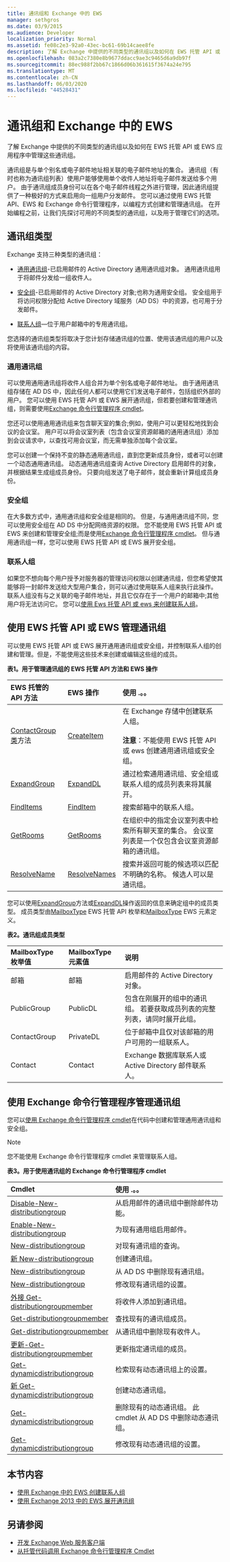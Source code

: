 ```yaml
---
title: 通讯组和 Exchange 中的 EWS
manager: sethgros
ms.date: 03/9/2015
ms.audience: Developer
localization_priority: Normal
ms.assetid: fe08c2e3-92a0-43ec-bc61-69b14caee8fe
description: 了解 Exchange 中提供的不同类型的通讯组以及如何在 EWS 托管 API 或 EWS 应用程序中管理这些通讯组。
ms.openlocfilehash: 083a2c7380e8b9677ddacc9ae3c9465d6a9db97f
ms.sourcegitcommit: 88ec988f2bb67c1866d06b361615f3674a24e795
ms.translationtype: MT
ms.contentlocale: zh-CN
ms.lasthandoff: 06/03/2020
ms.locfileid: "44528431"
---
```

# <a name="distribution-groups-and-ews-in-exchange"></a>通讯组和 Exchange 中的 EWS

了解 Exchange 中提供的不同类型的通讯组以及如何在 EWS 托管 API 或 EWS 应用程序中管理这些通讯组。
  
通讯组是与单个别名或电子邮件地址相关联的电子邮件地址的集合。 通讯组（有时也称为通讯组列表）使用户能够使用单个收件人地址将电子邮件发送给多个用户。 由于通讯组成员身份可以在各个电子邮件线程之外进行管理，因此通讯组提供了一种极好的方式来启用向一组用户分发邮件。 您可以通过使用 EWS 托管 API、EWS 和 Exchange 命令行管理程序，以编程方式创建和管理通讯组。 在开始编程之前，让我们先探讨可用的不同类型的通讯组，以及用于管理它们的选项。
  
## <a name="types-of-distribution-groups"></a>通讯组类型

Exchange 支持三种类型的通讯组：
  
- [通用通讯组](distribution-groups-and-ews-in-exchange.md#bk_DistributionGroup)-已启用邮件的 Active Directory 通用通讯组对象。 通用通讯组用于将邮件分发给一组收件人。 
    
- [安全组](distribution-groups-and-ews-in-exchange.md#bk_SecurityGroup)-已启用邮件的 Active Directory 对象;也称为通用安全组。 安全组用于将访问权限分配给 Active Directory 域服务（AD DS）中的资源，也可用于分发邮件。 
    
- [联系人组](distribution-groups-and-ews-in-exchange.md#bk_ContactGroup)—位于用户邮箱中的专用通讯组。 
    
您选择的通讯组类型将取决于您计划存储通讯组的位置、使用该通讯组的用户以及将使用该通讯组的内容。

<a name="bk_DistributionGroup"> </a>

### <a name="universal-distribution-groups"></a>通用通讯组

可以使用通用通讯组将收件人组合并为单个别名或电子邮件地址。 由于通用通讯组存储在 AD DS 中，因此任何人都可以使用它们发送电子邮件，包括组织外部的用户。 您可以使用 EWS 托管 API 或 EWS 展开通讯组，但若要创建和管理通讯组，则需要使用[Exchange 命令行管理程序 cmdlet](#bk_UsingEMS)。
  
您还可以使用通用通讯组来包含聊天室的集合;例如，使用户可以更轻松地找到会议的会议室。 用户可以将会议室列表（包含会议室资源邮箱的通用通讯组）添加到会议请求中，以查找可用会议室，而无需单独添加每个会议室。
  
您可以创建一个保持不变的静态通用通讯组，直到您更新成员身份，或者可以创建一个动态通用通讯组。 动态通用通讯组查询 Active Directory 启用邮件的对象，并根据结果生成组成员身份。 只要向组发送了电子邮件，就会重新计算组成员身份。 

<a name="bk_SecurityGroup"> </a>

### <a name="security-groups"></a>安全组

在大多数方式中，通用通讯组和安全组是相同的。 但是，与通用通讯组不同，您可以使用安全组在 AD DS 中分配网络资源的权限。 您不能使用 EWS 托管 API 或 EWS 来创建和管理安全组;而是使用[Exchange 命令行管理程序 cmdlet](#bk_UsingEMS)。 但与通用通讯组一样，您可以使用 EWS 托管 API 或 EWS 展开安全组。

<a name="bk_ContactGroup"> </a>

### <a name="contact-groups"></a>联系人组

如果您不想向每个用户授予对服务器的管理访问权限以创建通讯组，但您希望使其能够将一封邮件发送给大型用户集合，则可以通过使用联系人组来执行此操作。 联系人组没有与之关联的电子邮件地址，并且它仅存在于一个用户的邮箱中;其他用户将无法访问它。 您可以[使用 Ews 托管 API 或 ews 来创建联系人组](how-to-create-contact-groups-by-using-ews-in-exchange.md)。
  
## <a name="managing-distribution-groups-by-using-the-ews-managed-api-or-ews"></a>使用 EWS 托管 API 或 EWS 管理通讯组

可以使用 EWS 托管 API 或 EWS 展开通用通讯组或安全组，并控制联系人组的创建和管理。但是，不能使用这些技术来创建或编辑这些组的成员。 
  
**表1。用于管理通讯组的 EWS 托管 API 方法和 EWS 操作**

|**EWS 托管的 API 方法**|**EWS 操作**|**使用 .。。**|
|:-----|:-----|:-----|
|[ContactGroup 类](https://msdn.microsoft.com/library/office/microsoft.exchange.webservices.data.contactgroup%28v=exchg.80%29.aspx)方法  <br/> |[CreateItem](https://msdn.microsoft.com/library/78a52120-f1d0-4ed7-8748-436e554f75b6%28Office.15%29.aspx) <br/> |在 Exchange 存储中创建联系人组。<br/><br/>**注意**：不能使用 EWS 托管 API 或 ews 创建通用通讯组或安全组。           |
|[ExpandGroup](https://msdn.microsoft.com/library/office/microsoft.exchange.webservices.data.exchangeservice.expandgroup%28v=exchg.80%29.aspx) <br/> |[ExpandDL](https://msdn.microsoft.com/library/1f7837e7-9eff-4e10-9577-c40f7ed6af94%28Office.15%29.aspx) <br/> |通过检索通用通讯组、安全组或联系人组的成员列表来将其展开。  <br/> |
|[FindItems](https://msdn.microsoft.com/library/office/microsoft.exchange.webservices.data.exchangeservice.finditems%28v=exchg.80%29.aspx) <br/> |[FindItem](https://msdn.microsoft.com/library/ebad6aae-16e7-44de-ae63-a95b24539729%28Office.15%29.aspx) <br/> |搜索邮箱中的联系人组。  <br/> |
|[GetRooms](https://msdn.microsoft.com/library/office/microsoft.exchange.webservices.data.exchangeservice.getrooms%28v=exchg.80%29.aspx) <br/> |[GetRooms](https://msdn.microsoft.com/library/5501ddc0-3bfa-4da6-8e15-4223ca5499a3%28Office.15%29.aspx) <br/> |在组织中的指定会议室列表中检索所有聊天室的集合。 会议室列表是一个仅包含会议室资源邮箱的通讯组。  <br/> |
|[ResolveName](https://msdn.microsoft.com/library/office/microsoft.exchange.webservices.data.exchangeservice.resolvename%28v=exchg.80%29.aspx) <br/> |[ResolveNames](https://msdn.microsoft.com/library/6b4eb4b3-9ad6-4804-a09f-7e20cfea4dbb%28Office.15%29.aspx) <br/> |搜索并返回可能的候选项以匹配不明确的名称。 候选人可以是通讯组。  <br/> |
   
您可以使用[ExpandGroup](https://msdn.microsoft.com/library/office/microsoft.exchange.webservices.data.exchangeservice.expandgroup%28v=exchg.80%29.aspx)方法或[ExpandDL](https://msdn.microsoft.com/library/1f7837e7-9eff-4e10-9577-c40f7ed6af94%28Office.15%29.aspx)操作返回的信息来确定组中的成员类型。 成员类型由[MailboxType](https://msdn.microsoft.com/library/office/microsoft.exchange.webservices.data.mailboxtype%28v=exchg.80%29.aspx) EWS 托管 API 枚举和[MailboxType](https://msdn.microsoft.com/library/696e5fdb-d8c5-40f0-9e79-885eae65dfa4%28Office.15%29.aspx) EWS 元素定义。 
  
**表2。通讯组成员类型**

|**MailboxType 枚举值**|**MailboxType 元素值**|**说明**|
|:-----|:-----|:-----|
|邮箱  <br/> |邮箱  <br/> |启用邮件的 Active Directory 对象。  <br/> |
|PublicGroup  <br/> |PublicDL  <br/> |包含在刚展开的组中的通讯组。 若要获取成员列表的完整列表，请同时展开此组。  <br/> |
|ContactGroup  <br/> |PrivateDL  <br/> |位于邮箱中且仅对该邮箱的用户可用的一组联系人。  <br/> |
|Contact  <br/> |Contact  <br/> |Exchange 数据库联系人或 Active Directory 邮件联系人。  <br/> |

<a name="bk_UsingEMS"> </a>

## <a name="managing-distribution-groups-by-using-the-exchange-management-shell"></a>使用 Exchange 命令行管理程序管理通讯组

您可以[使用 Exchange 命令行管理程序 cmdlet](https://msdn.microsoft.com/library/ff326159%28v=exchg.140%29.aspx)在代码中创建和管理通用通讯组和安全组。 
  
> [!NOTE]
> 您不能使用 Exchange 命令行管理程序 cmdlet 来管理联系人组。 
  
**表3。用于使用通讯组的 Exchange 命令行管理程序 cmdlet**

|**Cmdlet**|**使用 .。。**|
|:-----|:-----|
|[Disable-New-distributiongroup](https://technet.microsoft.com/library/aa997942%28v=exchg.150%29.aspx) <br/> |从启用邮件的通讯组中删除邮件功能。  <br/> |
|[Enable-New-distributiongroup](https://technet.microsoft.com/library/aa998916%28v=exchg.150%29.aspx) <br/> |为现有通用组启用邮件。  <br/> |
|[New-distributiongroup](https://technet.microsoft.com/library/bb124755%28v=exchg.150%29.aspx) <br/> |对现有通讯组的查询。  <br/> |
|[新 New-distributiongroup](https://technet.microsoft.com/library/aa998856%28v=exchg.150%29.aspx) <br/> |创建通讯组。  <br/> |
|[New-distributiongroup](https://technet.microsoft.com/library/aa997627%28v=exchg.150%29.aspx) <br/> |从 AD DS 中删除现有通讯组。  <br/> |
|[New-distributiongroup](https://technet.microsoft.com/library/bb124955%28v=exchg.150%29.aspx) <br/> |修改现有通讯组的设置。  <br/> |
|[外接 Get-distributiongroupmember](https://technet.microsoft.com/library/bb124340%28v=exchg.150%29.aspx) <br/> |将收件人添加到通讯组。  <br/> |
|[Get-distributiongroupmember](https://technet.microsoft.com/library/aa996367%28v=exchg.150%29.aspx) <br/> |查找现有的通讯组成员。  <br/> |
|[Get-distributiongroupmember](https://technet.microsoft.com/library/aa998016%28v=exchg.150%29.aspx) <br/> |从通讯组中删除现有收件人。  <br/> |
|[更新-Get-distributiongroupmember](https://technet.microsoft.com/library/dd335049%28v=exchg.150%29.aspx) <br/> |更新指定通讯组的成员。  <br/> |
|[Get-dynamicdistributiongroup](https://technet.microsoft.com/library/bb124762%28v=exchg.150%29.aspx) <br/> |检索现有动态通讯组上的设置。  <br/> |
|[新 Get-dynamicdistributiongroup](https://technet.microsoft.com/library/bb125127%28v=exchg.150%29.aspx) <br/> |创建动态通讯组。  <br/> |
|[Get-dynamicdistributiongroup](https://technet.microsoft.com/library/bb125038%28v=exchg.150%29.aspx) <br/> |删除现有的动态通讯组。 此 cmdlet 从 AD DS 中删除动态通讯组。  <br/> |
|[Get-dynamicdistributiongroup](https://technet.microsoft.com/library/bb123796%28v=exchg.150%29.aspx) <br/> |修改现有动态通讯组的设置。  <br/> |

<a name="bk_UsingEMS"> </a>

## <a name="in-this-section"></a>本节内容

- [使用 Exchange 中的 EWS 创建联系人组](how-to-create-contact-groups-by-using-ews-in-exchange.md)   
- [使用 Exchange 2013 中的 EWS 展开通讯组](how-to-expand-distribution-groups-by-using-ews-in-exchange-2013.md)
    
## <a name="see-also"></a>另请参阅

- [开发 Exchange Web 服务客户端](develop-web-service-clients-for-exchange.md)   
- [从托管代码调用 Exchange 命令行管理程序 Cmdlet](https://msdn.microsoft.com/library/ff326159%28v=exchg.140%29.aspx)
    

